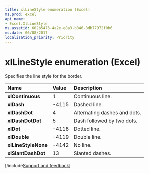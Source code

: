 ```yaml
---
title: xlLineStyle enumeration (Excel)
ms.prod: excel
api_name:
- Excel.XlLineStyle
ms.assetid: 602b5473-4a2e-e8a3-b846-8db77972f0b6
ms.date: 06/08/2017
localization_priority: Priority
---
```



# xlLineStyle enumeration (Excel)

Specifies the line style for the border.



|Name|Value|Description|
|:-----|:-----|:-----|
| **xlContinuous**|1|Continuous line.|
| **xlDash**|-4115|Dashed line.|
| **xlDashDot**|4|Alternating dashes and dots.|
| **xlDashDotDot**|5|Dash followed by two dots.|
| **xlDot**|-4118|Dotted line.|
| **xlDouble**|-4119|Double line.|
| **xlLineStyleNone**|-4142|No line.|
| **xlSlantDashDot**|13|Slanted dashes.|

[!include[Support and feedback](~/includes/feedback-boilerplate.md)]
